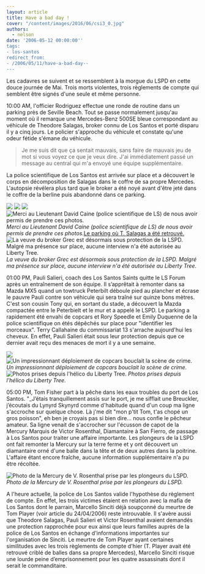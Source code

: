 ```yaml
---
layout: article
title: Have a bad day !
cover: "/content/images/2016/06/csi3_0.jpg"
authors:
  - nelson
date: '2006-05-12 00:00:00''
tags:
- los-santos
redirect_from:
- /2006/05/11/have-a-bad-day--
---
```


Les cadavres se suivent et se ressemblent à la morgue du LSPD en cette douce journée de Mai. Trois morts violentes, trois règlements de compte qui semblent être signés d'une seule et même personne.

10:00 AM, l'officier Rodriguez effectue une ronde de routine dans un parking près de Seville Beach. Tout se passe normalement jusqu'au moment où il remarque une Mercedes-Benz 500SE bleue correspondant au véhicule de Theodore Salagas, broker connu de Los Santos et porté disparu il y a cinq jours. Le policier s'approche du véhicule et constate qu'une odeur fétide s'émane du véhicule.

> Je me suis dit que ça sentait mauvais, sans faire de mauvais jeu de mot si vous voyez ce que je veux dire. J'ai immédiatement passé un message au central qui m'a envoyé une équipe supplémentaire.

La police scientifique de Los Santos est arrivée sur place et a découvert le corps en décomposition de Salagas dans le coffre de sa propre Mercedes. L'autopsie révélera plus tard que le broker a été noyé avant d'être jeté dans le coffre de la berline puis abandonné dans ce parking.

![](/content/images/2005/01/csi1.jpg)
![](/content/images/2005/01/csi2.jpg)
![](/content/images/2005/01/csi3.jpg)
![Merci au Lieutenant David Caine (police scientifique de LS) de nous avoir permis de prendre ces photos.](/content/images/2005/01/csi4.jpg)
_Merci au Lieutenant David Caine (police scientifique de LS) de nous avoir permis de prendre ces photos._[Le parking où T. Salagas a été retrouvé.](/content/images/2005/01/king.jpg)
![La veuve du broker Grec est désormais sous protection de la LSPD. Malgré ma présence sur place, aucune interview n'a été autorisée au Liberty Tree.](/content/images/2005/01/grec.jpg)
_La veuve du broker Grec est désormais sous protection de la LSPD. Malgré ma présence sur place, aucune interview n'a été autorisée au Liberty Tree._

01:00 PM, Pauli Salieri, coach des Los Santos Saints quitte le LS Forum après un entraînement de son équipe. Il s’apprêtait à remonter dans sa Mazda MX5 quand un towtruck Peterbilt déboule pied au plancher et écrase le pauvre Pauli contre son véhicule qui sera traîné sur quinze bons mètres. C'est son cousin Tony qui, en sortant du stade, a découvert la Mazda compactée entre le Peterbielt et le mur et a appelé le LSPD. Le parking a rapidement été envahi de copcars et Rory Speedle et Emily Duquenne de la police scientifique on étés dépêchés sur place pour "identifier les morceaux". Terry Callahaine du commissariat 13 s'arrache aujourd'hui les cheveux. En effet, Pauli Salieri était sous leur protection depuis que ce dernier avait reçu des menaces de mort il y a une semaine.

![](/content/images/2005/01/pauli1.jpg)
![Un impressionnant déploiement de copcars bouclait la scène de crime.](/content/images/2005/01/pauli2.jpg)
_Un impressionnant déploiement de copcars bouclait la scène de crime._[](/content/images/2005/01/pauli3.jpg)
![Photos prises depuis l'hélico du Liberty Tree.](/content/images/2005/01/pauli4.jpg)
_Photos prises depuis l'hélico du Liberty Tree._

05:00 PM, Tom Fisher part à la pêche dans les eaux troubles du port de Los Santos. "\_J’étais tranquillement assis sur le port, je me sifflait une Breuckler, j’écoutais du Lynyrd Skynyrd comme d'habitude quand d'un coup ma ligne s'accroche sur quelque chose. Là j'me dit "mon p'tit Tom, t'as chopé un gros poisson", eh ben je croyais pas si bien dire... nous confie le pêcheur amateur. Sa ligne venait de s'accrocher sur l'écusson de capot de la Mercury Marquis de Victor Rosenthal, Diamantaire à San Fierro, de passage à Los Santos pour traiter une affaire importante. Les plongeurs de la LSPD ont fait remonter la Mercury sur la terre ferme et y ont découvert un diamantaire orné d'une balle dans la tête et de deux autres dans la poitrine. L'affaire étant encore fraîche, aucune information supplémentaire n'a pu être récoltée.

![Photo de la Mercury de V. Rosenthal prise par les plongeurs du LSPD.](/content/images/2005/01/plouuuuf.jpg)
_Photo de la Mercury de V. Rosenthal prise par les plongeurs du LSPD._

A l'heure actuelle, la police de Los Santos valide l'hypothèse du règlement de compte. En effet, les trois victimes étaient en relation avec la mafia de Los Santos dont le parrain, Marcello Sinciti déjà soupçonné du meurtre de Tom Player (voir article du 24/04/2006) reste introuvable. Il s'avère aussi que Theodore Salagas, Pauli Salieri et Victor Rosenthal avaient demandés une protection rapprochée pour eux ainsi que leurs familles auprès de la police de Los Santos en échange d'informations importantes sur l'organisation de Sinciti. Le meurtre de Tom Player ayant certaines similitudes avec les trois règlements de compte d'hier (T. Player avait été retrouvé criblé de balles dans sa propre Mercedes), Marcello Sinciti risque une lourde peine d’emprisonnement pour les quatre assassinats dont il serait le commanditaire.